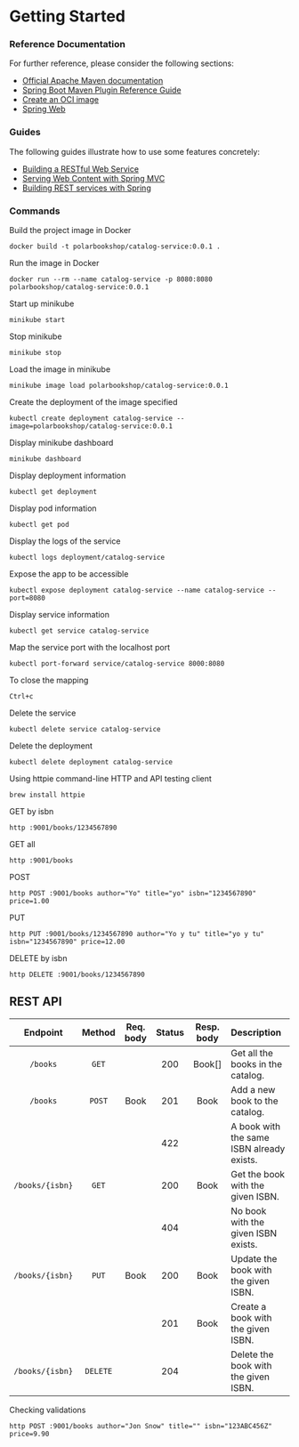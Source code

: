 # Getting Started

### Reference Documentation
For further reference, please consider the following sections:

* [Official Apache Maven documentation](https://maven.apache.org/guides/index.html)
* [Spring Boot Maven Plugin Reference Guide](https://docs.spring.io/spring-boot/docs/3.1.0/maven-plugin/reference/html/)
* [Create an OCI image](https://docs.spring.io/spring-boot/docs/3.1.0/maven-plugin/reference/html/#build-image)
* [Spring Web](https://docs.spring.io/spring-boot/docs/3.1.0/reference/htmlsingle/#web)

### Guides
The following guides illustrate how to use some features concretely:

* [Building a RESTful Web Service](https://spring.io/guides/gs/rest-service/)
* [Serving Web Content with Spring MVC](https://spring.io/guides/gs/serving-web-content/)
* [Building REST services with Spring](https://spring.io/guides/tutorials/rest/)

### Commands
Build the project image in Docker
```shell 
docker build -t polarbookshop/catalog-service:0.0.1 .
```

Run the image in Docker
```shell
docker run --rm --name catalog-service -p 8080:8080 polarbookshop/catalog-service:0.0.1
```

Start up minikube 
```shell
minikube start
```

Stop minikube
```shell
minikube stop
```

Load the image in minikube
```shell
minikube image load polarbookshop/catalog-service:0.0.1
```

Create the deployment of the image specified
```shell
kubectl create deployment catalog-service --image=polarbookshop/catalog-service:0.0.1
```

Display minikube dashboard
```shell
minikube dashboard
```

Display deployment information
```shell
kubectl get deployment
```

Display pod information
```shell
kubectl get pod
```

Display the logs of the service
```shell
kubectl logs deployment/catalog-service
```

Expose the app to be accessible
```shell
kubectl expose deployment catalog-service --name catalog-service --port=8080
```

Display service information
```shell
kubectl get service catalog-service
```

Map the service port with the localhost port
```shell
kubectl port-forward service/catalog-service 8000:8080
```

To close the mapping
```shell
Ctrl+c
```

Delete the service
```shell
kubectl delete service catalog-service
```

Delete the deployment
```shell
kubectl delete deployment catalog-service
```

Using httpie command-line HTTP and API testing client
```shell
brew install httpie
```

GET by isbn
```shell
http :9001/books/1234567890
```

GET all
```shell
http :9001/books
```

POST
```shell
http POST :9001/books author="Yo" title="yo" isbn="1234567890" price=1.00
```

PUT
```shell
http PUT :9001/books/1234567890 author="Yo y tu" title="yo y tu" isbn="1234567890" price=12.00
```

DELETE by isbn
```shell
http DELETE :9001/books/1234567890
```

## REST API

| Endpoint	      | Method   | Req. body  | Status | Resp. body     | Description    		   	     |
|:---------------:|:--------:|:----------:|:------:|:--------------:|:-------------------------------|
| `/books`        | `GET`    |            | 200    | Book[]         | Get all the books in the catalog. |
| `/books`        | `POST`   | Book       | 201    | Book           | Add a new book to the catalog. |
|                 |          |            | 422    |                | A book with the same ISBN already exists. |
| `/books/{isbn}` | `GET`    |            | 200    | Book           | Get the book with the given ISBN. |
|                 |          |            | 404    |                | No book with the given ISBN exists. |
| `/books/{isbn}` | `PUT`    | Book       | 200    | Book           | Update the book with the given ISBN. |
|                 |          |            | 201    | Book           | Create a book with the given ISBN. |
| `/books/{isbn}` | `DELETE` |            | 204    |                | Delete the book with the given ISBN. |


Checking validations
```shell
http POST :9001/books author="Jon Snow" title="" isbn="123ABC456Z" price=9.90
```
